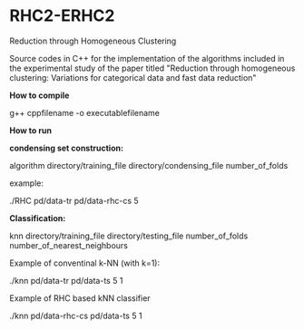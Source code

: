 # RHC2-ERHC2
Reduction through Homogeneous Clustering

Source codes in C++ for the implementation of the algorithms included in the experimental study of the paper titled "Reduction through homogeneous clustering: Variations for categorical data and fast data reduction"

**How to compile**

g++ cppfilename -o executablefilename

**How to run**

**condensing set construction:**

algorithm directory/training_file directory/condensing_file number_of_folds

example:

./RHC pd/data-tr pd/data-rhc-cs 5

**Classification:**

knn directory/training_file directory/testing_file number_of_folds number_of_nearest_neighbours

Example of conventinal k-NN (with k=1):

./knn pd/data-tr pd/data-ts 5 1

Example of RHC based kNN classifier

./knn pd/data-rhc-cs pd/data-ts 5 1
